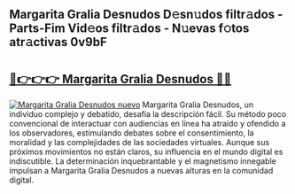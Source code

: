 ## Margarita Gralia Desnudos D𝚎sn𝚞dos filtr𝚊dos - Parts-Fim Vid𝚎os filtr𝚊dos - N𝚞evas f𝚘tos atr𝚊ctivas 0v9bF

# <h2><a href="http://mb0ufs.tromn.icu/?c=Margarita+Gralia+Desnudos">🔗👉👉👉 Margarita Gralia Desnudos 🔗🔗</a></h2>

[![Margarita Gralia Desnudos nuevo](https://i.imgur.com/pEAQMta.gif)](http://mb0ufs.tromn.icu/?c=Margarita+Gralia+Desnudos)
Margarita Gralia Desnudos, un individuo complejo y debatido, desafía la descripción fácil. Su método poco convencional de interactuar con audiencias en línea ha atraído y ofendido a los observadores, estimulando debates sobre el consentimiento, la moralidad y las complejidades de las sociedades virtuales. Aunque sus próximos movimientos no están claros, su influencia en el mundo digital es indiscutible. La determinación inquebrantable y el magnetismo innegable impulsan a Margarita Gralia Desnudos a nuevas alturas en la comunidad digital.
